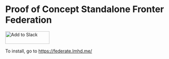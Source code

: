 # Proof of Concept Standalone Fronter Federation


<a href="https://slack.com/oauth/v2/authorize?client_id=4525723959.1446028368468&scope=&user_scope=users.profile:read,users.profile:write"><img alt="Add to Slack" height="40" width="139" src="https://platform.slack-edge.com/img/add_to_slack.png" srcSet="https://platform.slack-edge.com/img/add_to_slack.png 1x, https://platform.slack-edge.com/img/add_to_slack@2x.png 2x" /></a>

To install, go to https://federate.lmhd.me/
